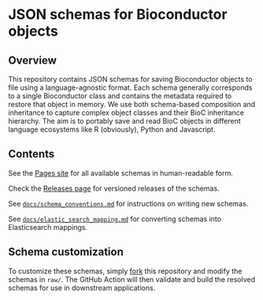 # JSON schemas for Bioconductor objects

## Overview

This repository contains JSON schemas for saving Bioconductor objects to file using a language-agnostic format.
Each schema generally corresponds to a single Bioconductor class and contains the metadata required to restore that object in memory.
We use both schema-based composition and inheritance to capture complex object classes and their BioC inheritance hierarchy.
The aim is to portably save and read BioC objects in different language ecosystems like R (obviously), Python and Javascript.

## Contents

See the [Pages site](https://artifactdb.github.io/BiocObjectSchemas) for all available schemas in human-readable form.

Check the [Releases page](https://github.com/ArtifactDB/BiocObjectSchemas/releases) for versioned releases of the schemas.

See [`docs/schema_conventions.md`](docs/schema_conventions.md) for instructions on writing new schemas.

See [`docs/elastic_search_mapping.md`](docs/elastic_search_mapping.md) for converting schemas into Elasticsearch mappings.

## Schema customization 

To customize these schemas, simply [fork](https://github.com/ArtifactDB/BiocObjectSchemas/fork) this repository and modify the schemas in `raw/`.
The GitHub Action will then validate and build the resolved schemas for use in downstream applications.
